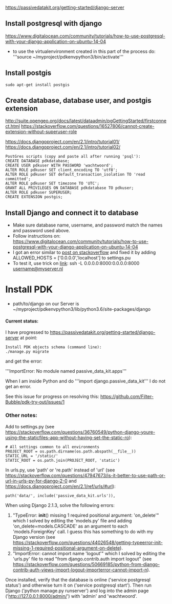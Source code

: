 
https://passivedatakit.org/getting-started/django-server

## Install postgresql with django
https://www.digitalocean.com/community/tutorials/how-to-use-postgresql-with-your-django-application-on-ubuntu-14-04

- to use the virtualenvironment created in this part of the process do:
'''source ~/myproject/pdkenvpython3/bin/activate'''


## Install postgis

~~~~
sudo apt-get install postgis
~~~~

## Create database, database user, and postgis extension

http://suite.opengeo.org/docs/latest/dataadmin/pgGettingStarted/firstconnect.html
https://stackoverflow.com/questions/16527806/cannot-create-extension-without-superuser-role

https://docs.djangoproject.com/en/2.1/intro/tutorial01/
https://docs.djangoproject.com/en/2.1/intro/tutorial02/

~~~~
PostGres scripts (copy and paste all after running 'psql'):
CREATE DATABASE pdkdatabase;
CREATE USER pdkuser WITH PASSWORD 'wachtwoord';
ALTER ROLE pdkuser SET client_encoding TO 'utf8';
ALTER ROLE pdkuser SET default_transaction_isolation TO 'read committed';
ALTER ROLE pdkuser SET timezone TO 'UTC';
GRANT ALL PRIVILEGES ON DATABASE pdkdatabase TO pdkuser;
ALTER ROLE pdkuser SUPERUSER;
CREATE EXTENSION postgis;
~~~~

## Install Django and connect it to database

- Make sure database name, username, and password match the names and password used above.
- Follow instructions on: https://www.digitalocean.com/community/tutorials/how-to-use-postgresql-with-your-django-application-on-ubuntu-14-04
- I got an error similar to [post on stackoverflow](https://stackoverflow.com/questions/40582423/invalid-http-host-header) and fixed it by adding ALLOWED_HOSTS = ['0.0.0.0','localhost'] to settings.pu
- To test it, use trick on [link](https://www.ssh.com/ssh/tunneling/example): ssh -L 0.0.0.0:8000:0.0.0.0:8000 username@myserver.nl

# Install PDK
- path/to/django on our Server is ~/myproject/pdkenvpython3/lib/python3.6/site-packages/django


#### Current status:

I have progressed to https://passivedatakit.org/getting-started/django-server at point:
~~~~
Install PDK objects schema (command line):
./manage.py migrate
~~~~
and get the error:

'''ImportError: No module named passive_data_kit.apps'''

When I am inside Python and do '''import django.passive_data_kit''' I do not get an error.

See this issue for progress on resolving this: https://github.com/Filter-Bubble/pdk-try-out/issues/1

### Other notes:
Add to settings.py (see https://stackoverflow.com/questions/36760549/python-django-youre-using-the-staticfiles-app-without-having-set-the-static-ro):
~~~~
# All settings common to all environments
PROJECT_ROOT = os.path.dirname(os.path.abspath(__file__))
STATIC_URL = '/static/'
STATIC_ROOT = os.path.join(PROJECT_ROOT, 'static')
~~~~

In urls.py, use 'path' or 're.path' instead of 'url' (see https://stackoverflow.com/questions/47947673/is-it-better-to-use-path-or-url-in-urls-py-for-django-2-0 and https://docs.djangoproject.com/en/2.1/ref/urls/#url):
~~~~
path('data/', include('passive_data_kit.urls')),
~~~~

When using Django 2.1.3, solve the following errors:
1. "TypeError: __init__() missing 1 required positional argument: 'on_delete'" which I solved by editing the 'models.py' file and adding 'on_delete=models.CASCADE' as an argument to each 'models.ForeignKey' call. I guess this has something to do with my Django version (see https://stackoverflow.com/questions/44026548/getting-typeerror-init-missing-1-required-positional-argument-on-delete).
2. "ImportError: cannot import name 'logout'" which I solved by editing the 'urls.py' file to read  "from django.contrib.auth import logout" (see https://stackoverflow.com/questions/50669185/python-from-django-contrib-auth-views-import-logout-importerror-cannot-import-n).

Once installed, verify that the database is online ('service postgresql status') and otherwise turn it on ('service postgresql start'). Then run Django ('python manage.py runserver') and log into the admin page ('http://127.0.0.1:8000/admin/') with 'admin' and 'wachtwoord'.
